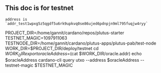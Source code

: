 ## This doc is for testnet 

```
address is `addr_test1wpxg5z5qgdf5u6rk9upkvq0se86ujed6pdnpjn9ml795fuqjw4ryy`
```
PROJECT_DIR=/home/gannit/cardano/repos/plutus-starter
TESTNET_MAGIC=1097911063
TESTNODE_DIR=/home/gannit/cardano/plutus-apps/plutus-pab/test-node
WORK_DIR=$PROJECT_DIR/deploy/testnet
cd $WORK_DIR
export oracleAddress=$(cat $WORK_DIR/oracle.addr)
echo $oracleAddress
cardano-cli query utxo --address $oracleAddress --testnet-magic $TESTNET_MAGIC

    